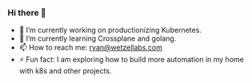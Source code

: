 ### Hi there 👋

<!--
**ryanwetzelberger/ryanwetzelberger** is a ✨ _special_ ✨ repository because its `README.md` (this file) appears on your GitHub profile.

Here are some ideas to get you started:

- 🔭 I’m currently working on ...
- 🌱 I’m currently learning ...
- 👯 I’m looking to collaborate on ...
- 🤔 I’m looking for help with ...
- 💬 Ask me about ...
- 📫 How to reach me: ...
- 😄 Pronouns: ...
- ⚡ Fun fact: ...
-->

- 🔭 I’m currently working on productionizing Kubernetes.
- 🌱 I’m currently learning Crossplane and golang.
- 📫 How to reach me: ryan@wetzellabs.com
- ⚡ Fun fact: I am exploring how to build more automation in my home with k8s and other projects.
